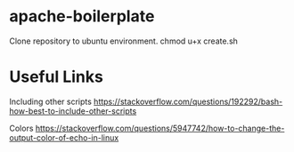 # apache-boilerplate

Clone repository to ubuntu environment.
chmod u+x create.sh



# Useful Links

Including other scripts
https://stackoverflow.com/questions/192292/bash-how-best-to-include-other-scripts

Colors
https://stackoverflow.com/questions/5947742/how-to-change-the-output-color-of-echo-in-linux